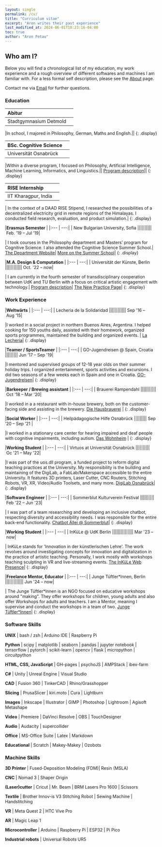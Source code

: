 ```yaml
---
layout: single
permalink: /cv/
title: "Curriculum vitae"
excerpt: "Aron writes their past experience"
last_modified_at: 2024-06-01T10:23:16-04:00
toc: true
author: "Aron Petau"
---
```


## Who am I?

Below you will find a chronological list of my education, my work experience and a rough overview of different softwares and machines I am familiar with. For a less formal self description, please see the [About](/about) page.

Contact me via [Email](mailto:aron@petau.net) for further questions.

### Education

| **Abitur** ||
|:--- | ---:|
| <i class="fas fa-building"></i> Stadtgymnasium Detmold |||||||||||| <i class="fas fa-calendar-alt"></i>&nbsp;Aug&nbsp;'11&nbsp;-&nbsp;Jun&nbsp;‘15 

|In school, I majored in Philosophy, German, Maths and English.||
{: .display}

| **BSc. Cognitive Science** ||
|:--- | ---:|
| <i class="fas fa-building"></i> Universität Osnabrück  ||||||||||||| <i class="fas fa-calendar-alt"></i>&nbsp;Oct&nbsp;‘16&nbsp;–&nbsp;Feb&nbsp;'22|

|Within a diverse program, I focused on Philosophy, Artificial Intelligence, Machine Learning, Informatics, and Linguistics.||
[Program description](https://www.uni-osnabrueck.de/en/prospective-students/studiengaenge-a-z/cognitive-science-bachelor-of-science/)||
{: .display}

|**RISE Internship** ||
|:--- | ---:|
|<i class="fas fa-building"></i> IIT Kharagpur, India ||||||||||||||<i class="fas fa-calendar-alt"></i>&nbsp;Sep&nbsp;’18&nbsp;–&nbsp;Jan&nbsp;’19 |

| In the context of a DAAD RISE Stipend, I researched the possibilities of a decentralized electricity grid in remote regions of the Himalayas. I conducted field research, evaluation, and product simulation.|
{: .display}  

|**Erasmus Semester** |
|:--- | ---:|
|<i class="fas fa-building"></i> New Bulgarian University, Sofia ||||||||||<i class="fas fa-calendar-alt"></i>&nbsp;Feb.&nbsp;’19&nbsp;–&nbsp;Jul&nbsp;’19|

| I took courses in the Philosophy department and Masters’ program for Cognitive Science. I also attended the Cognitive Science Summer School.|
[The Department Website](https://cogsci.nbu.bg/en/)|
[More on the Summer School](https://cogsci.nbu.bg/en/international-summer-school-in-cognitive-science)|
{: .display}  

|**M.A. Design & Computation** |
|:--- | ---:|
|<i class="fas fa-building"></i> Universität der Künste, Berlin ||||||||||||<i class="fas fa-calendar-alt"></i>&nbsp;Oct.&nbsp;'22&nbsp;–&nbsp;now|

| I am currently in the fourth semester of transdisciplinary cooperation between UdK and TU Berlin with a focus on critical artistic engagement with technology.|
[Program description](https://www.design-computation.berlin)|
[The New Practice Page](https://www.newpractice.net/)|
{: .display}  

### Work Experience

|**Weltwärts** |
|:--- | ---:|
|<i class="fas fa-building"></i> Lecheria de la Solidaridad ||||||||||||<i class="fas fa-calendar-alt"></i>&nbsp;Sep&nbsp;'16&nbsp;–&nbsp;Aug&nbsp;‘15|

|I worked in a social project in northern Buenos Aires, Argentina. I helped cooking for 150 youths daily, assisted with their homework, organized sports programmes, maintained the building and organized events. |
[La Lecheria](https://lecheria.org.ar/)|
{: .display}  

|**Teamer / SportsTeamer** |
|:--- | ---:|
|<i class="fas fa-building"></i> GO-Jugendreisen @ Spain, Croatia |||||||||<i class="fas fa-calendar-alt"></i>&nbsp;Jun&nbsp;‘17&nbsp;–&nbsp;Sep&nbsp;'19|

|I mentored and supervised groups of 12-18 year olds on their summer holiday trips. I organized entertainment, sports activities and excursions. I did two seasons of a few weeks each in Spain and one in Croatia.
[GO-Jugendreisen](https://www.go-jugendreisen.de)|
{: .display}  

|**Barkeeper / Brewing assistant** |
|:--- | ---:|
|<i class="fas fa-building"></i> Brauerei Rampendahl |||||||||||<i class="fas fa-calendar-alt"></i>&nbsp;Oct&nbsp;'18&nbsp;–&nbsp;Mar&nbsp;'20|

|I worked in a a restaurant with in-house brewery, both on the customer-facing side and assisting in the brewery.
[Die Hausbrauerei](http://www.rampendahl.de) |
{: .display}  

|**Social Worker** |
|:--- | ---:|
|<i class="fas fa-building"></i> Heilpädagogische Hilfe Osnabrück |||||||||<i class="fas fa-calendar-alt"></i> Sep ’20 – Sep ’21 |

|I worked in a stationary care center for hearing impaired and deaf people with cognitive impairments, including autism.
[Das Wohnheim](https://os-hho.de/standorte/haus-10) |
{: .display}  

|**Working Student** |
|:--- | ---:|
|<i class="fas fa-building"></i> Virtuos at Universität Osnabrück ||||||||||<i class="fas fa-calendar-alt"></i>&nbsp;Oc&nbsp;'21&nbsp;–&nbsp;May&nbsp;'22|

|I was part of the uos.dll program, a funded project to reform digital teaching practices at the University. My responsibility is the building and maintaining of the DigiLab, a FabLab/Makerspace accessible to the entire University. It features 3D printers, Laser Cutter, CNC Routers, Stitching Robots, VR, XR, Video/Audio Toolsets, and many more.
[DigiLab Osnabrück](https://digitale-lehre.virtuos.uni-osnabrueck.de/uos-digilab/)|
{: .display}

|**Software Engineer** |
|:--- | ---:|
|<i class="fas fa-building"></i> Sommerblut Kulturverein Festival ||||||||||<i class="fas fa-calendar-alt"></i>&nbsp;Feb&nbsp;'22&nbsp;–&nbsp;Jun&nbsp;'23|

| I was part of a team researching and developing an inclusive chatbot, respecting diversity and accessibility needs. I was responsible for the entire back-end functionality.
[Chatbot Ällei @ Sommerblut](https://chatbot.sommerblut.de)|
{: .display}

|**Working Student** |
|:--- | ---:|
|<i class="fas fa-building"></i> InKüLe @ UdK Berlin |||||||||||||||<i class="fas fa-calendar-alt"></i>&nbsp;Mar&nbsp;'23&nbsp;–&nbsp;now|

| InKüLe stands for 'Innovation in der künstlerischen Lehre'. The work revolves around investigating concepts for innovation and digitalization in the practice of artistic teaching. Personally, I work mostly with workshops teaching sculpting in VR and live-streaming events.
[The InKüLe Web Presence](https://www.inkuele.de/landing)|
{: .display}

|**Freelance Mentor, Educator** |
|:--- | ---:|
|<i class="fas fa-building"></i> Junge Tüftler*Innen, Berlin |||||||||||||<i class="fas fa-calendar-alt"></i>&nbsp;Jun&nbsp;'24&nbsp;–&nbsp;now|

| The Junge Tüftler*Innen is an NGO focused on educative workshops around "making". They offer workshops for children, young adults and also offer Workshops for adults and teachers. I am a Mentor, meaning I supervise and conduct the workshops in a team of two.
[Junge Tüftler*Innen](https://junge-tueftler.de)|
{: .display}

### Software Skills

**UNIX** \| bash / zsh \| Arduino IDE \| Raspberry Pi

**Python** \| scipy \|  matplotlib \| seaborn \| pandas \| jupyter notebook \| tensorflow \| pytorch \| scikit-learn \| opencv \| flask \| micropython \| circuitpython

**HTML, CSS, JavaScript** \| GH-pages \| psychoJS \| AMPStack \| ibex-farm

**C#** \| Unity \| Unreal Engine \| Visual Studio

**CAD** \| Fusion 360 \| TinkerCAD \| Rhino/Grasshopper

**Slicing** \| PrusaSlicer \| kiri.moto \| Cura \| Lightburn

**Images** \| Inkscape \| Illustrator \| GIMP \| Photoshop \| Lightroom \| Agisoft Metashape

**Video** \| Premiere \| DaVinci Resolve \| OBS \| TouchDesigner

**Audio** \| Audacity \| supercollider

**Office** \| MS-Office Suite \| Latex \| Markdown

**Educational** \| Scratch \| Makey-Makey \| Ozobots

### Machine Skills

**3D Printer** \| Fused-Deposition Modeling (FDM)\| Resin (MSLA)

**CNC** \| Nomad 3 \| Shaper Origin

**(Laser)cutter** \| Cricut \| Mr. Beam \| BRM Lasers Pro 1600 \| Scissors

**Textile** \|  Brother Innov-is V3 Stitching Robot \| Sewing Machine \| Handstitching

**VR** \| Meta Quest 2 \| HTC Vive Pro

**AR** \| Magic Leap 1

**Microcontroller** \| Arduino \| Raspberry Pi \| ESP32 \| Pi Pico

**Industrial robots** \| Universal Robots UR5